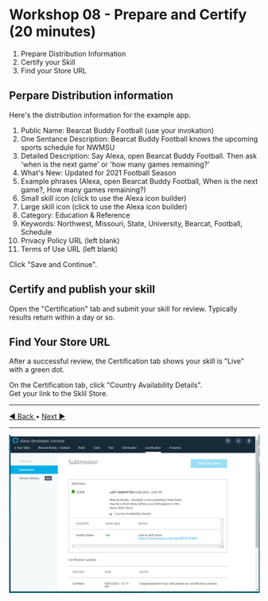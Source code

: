 # Workshop 08 - Prepare and Certify (20 minutes)

1. Prepare Distribution Information
2. Certify your Skill
3. Find your Store URL

## Perpare Distribution information

Here's the distribution information for the example app.

1. Public Name: Bearcat Buddy Football (use your invokation)
2. One Sentance Description: Bearcat Buddy Football knows the upcoming sports schedule for NWMSU
3. Detailed Description: Say Alexa, open Bearcat Buddy Football. Then ask 'when is the next game' or 'how many games remaining?'
4. What's New: Updated for 2021 Football Season
5. Example phrases (Alexa, open Bearcat Buddy Football, When is the next game?, How many games remaining?)
7. Small skill icon (click to use the Alexa icon builder)
8. Large skill icon (click to use the Alexa icon builder)
9. Category: Education & Reference
10. Keywords: Northwest, Missouri, State, University, Bearcat, Football, Schedule
11. Privacy Policy URL (left blank)
12. Terms of Use URL (left blank)

Click "Save and Continue".

## Certify and publish your skill

Open the "Certification" tab and submit your skill for review. 
Typically results return within a day or so. 

## Find Your Store URL

After a successful review, the Certification tab shows your skill is "Live" with a green dot.

On the Certification tab, click "Country Availability Details".  
Get your link to the Sklil Store.

---

[:arrow_backward: Back ](./workshop-07.md) • [ Next :arrow_forward:](./workshop-09.md)

---

![Alexa Developer Console - Certification Tab with Store URL](./images/alexa-developer-certification-tab-with-URL-link.PNG)
